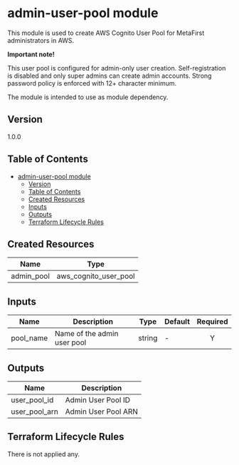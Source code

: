 # admin-user-pool module

This module is used to create AWS Cognito User Pool for MetaFirst administrators in AWS.

**Important note!**

This user pool is configured for admin-only user creation. Self-registration is disabled and only super admins can create admin accounts. Strong password policy is enforced with 12+ character minimum.

The module is intended to use as module dependency.


## Version

1.0.0


## Table of Contents

- [admin-user-pool module](#admin-user-pool-module)
  - [Version](#version)
  - [Table of Contents](#table-of-contents)
  - [Created Resources](#created-resources)
  - [Inputs](#inputs)
  - [Outputs](#outputs)
  - [Terraform Lifecycle Rules](#terraform-lifecycle-rules)


## Created Resources

| Name | Type |
|------|------|
| admin_pool | aws_cognito_user_pool |


## Inputs

| Name | Description | Type | Default | Required |
|------|-------------|------|---------|:--------:|
| pool_name | Name of the admin user pool | string | - | Y |


## Outputs

| Name | Description |
|------|-------------|
| user_pool_id | Admin User Pool ID |
| user_pool_arn | Admin User Pool ARN |


## Terraform Lifecycle Rules

There is not applied any.
